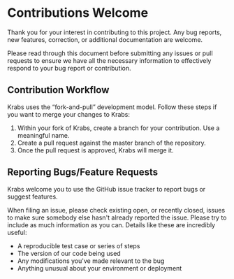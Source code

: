 # Contributions Welcome
Thank you for your interest in contributing to this project. Any bug reports, new features, correction, or additional documentation are welcome.

Please read through this document before submitting any issues or pull requests to ensure we have all the necessary information to effectively respond to your bug report or contribution.

## Contribution Workflow
Krabs uses the “fork-and-pull” development model. Follow these steps if you want to merge your changes to Krabs:

1. Within your fork of Krabs, create a branch for your contribution. Use a meaningful name.
2. Create a pull request against the master branch of the repository.
3. Once the pull request is approved, Krabs will merge it.

## Reporting Bugs/Feature Requests
Krabs welcome you to use the GitHub issue tracker to report bugs or suggest features.

When filing an issue, please check existing open, or recently closed, issues to make sure somebody else hasn't already reported the issue. Please try to include as much information as you can. Details like these are incredibly useful:

* A reproducible test case or series of steps
* The version of our code being used
* Any modifications you've made relevant to the bug
* Anything unusual about your environment or deployment
